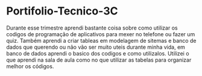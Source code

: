 # Portifolio-Tecnico-3C

Durante esse trimestre aprendi bastante coisa sobre como utilizar os codigos de programação de aplicativos para mexer no telefone ou fazer um quiz. Também aprendi a criar tableas em modelagem de sitemas e banco de dados que querendo ou não vão ser muito uteis durante minha vida, em banco de dados aprendi o basico dos codigos e como utilizalos. Utilizei o que aprendi na sala de aula como no que utilizar as tabelas para organizar melhor os códigos. 
